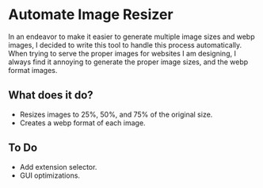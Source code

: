 # Automate Image Resizer
In an endeavor to make it easier to generate multiple image sizes and webp images, I decided to write this tool to handle this process automatically.
When trying to serve the proper images for websites I am designing, I always find it annoying to generate the proper image sizes, and the webp format images.

## What does it do?
- Resizes images to 25%, 50%, and 75% of the original size.
- Creates a webp format of each image.

## To Do
- Add extension selector.
- GUI optimizations.